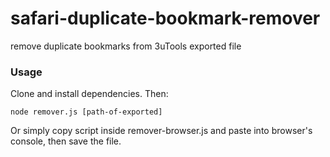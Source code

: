 # safari-duplicate-bookmark-remover
remove duplicate bookmarks from 3uTools exported file

### Usage
Clone and install dependencies. Then:

```
node remover.js [path-of-exported]
```

Or simply copy script inside remover-browser.js and paste into browser's console, then save the file.
